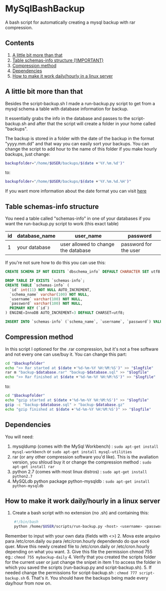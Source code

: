 # MySqlBashBackup
A bash script for automatically creating a mysql backup with rar compression.


## Contents
1. [A little bit more than that](#a-little-bit-more-than-that)
1. [Table schemas-info structure (!IMPORTANT)](#table-schemas-info-structure)
1. [Compression method](#compression-method)
1. [Dependencies](#dependencies)
1. [How to make it work daily/hourly in a linux server](#how-to-make-it-work-daily-hourly-in-a-linux-server)

## A little bit more than that
Besides the script-backup.sh I made a run-backup.py script to get from a mysql
schema a table with database information for backup.

It essentially grabs the info in the database and passes to the script-backup.sh
and after that the script will create a folder in your home called "backups".

The backup is stored in a folder with the date of the backup in the format "yyyy.mm.dd"
and that way you can easily sort your backups. You can change the script to add hour to the
name of this folder if you make hourly backups, just change:
```bash
backupfolder="/home/$USER/backups/$(date +'%Y.%m.%d')"
```
to:
```bash
backupfolder="/home/$USER/backups/$(date +'%Y.%m.%d.%H')"
```
If you want more information about the date format you can visit [here](http://www.cyberciti.biz/faq/linux-unix-formatting-dates-for-display/)


## Table schemas-info structure
You need a table called "schemas-info" in one of your databases if you want 
the run-backup.py script to work (this exact table)

id | database_name |             user_name              |        password
---|---------------|------------------------------------|-----------------------|
1  | your database | user allowed to change the database| password for the user |

If you're not sure how to do this you can use this:
```sql
CREATE SCHEMA IF NOT EXISTS `dbschema_info` DEFAULT CHARACTER SET utf8 ;

DROP TABLE IF EXISTS `schemas-info`;
CREATE TABLE `schemas-info` (
  `id` int(11) NOT NULL AUTO_INCREMENT,
  `schema_name` varchar(100) NOT NULL,
  `username` varchar(100) NOT NULL,
  `password` varchar(100) NOT NULL,
  PRIMARY KEY (`id`)
) ENGINE=InnoDB AUTO_INCREMENT=3 DEFAULT CHARSET=utf8;

INSERT INTO `schemas-info` (`schema_name`, `username`, `password`) VALUES ('mydb-exemple','myroot','mypass');
```


## Compression method
In this script I optioned for the .rar compression, but it's not a free
software and not every one can use/buy it. You can change this part:
```bash
cd "$backupfolder"
echo ">> Rar started at $(date +'%d-%m-%Y %H:%M:%S')" >> "$logfile"
rar m "backup-$database.rar" "backup-$database.sql" >> "$logfile"
echo ">> Rar finished at $(date +'%d-%m-%Y %H:%M:%S')" >> "$logfile"
```
to:
```bash
cd "$backupfolder"
echo "gzip started at $(date +'%d-%m-%Y %H:%M:%S')" >> "$logfile"
gzip -c "backup-$database.sql" > "backup-$database.gz"
echo "gzip finished at $(date +'%d-%m-%Y %H:%M:%S')" >> "$logfile"
```

## Dependencies
You will need:

1. mysqldump (comes with the MySql Workbench) : `sudo apt-get install mysql-workbench` or `sudo apt-get install mysql-utilities`
2. rar (or any other compression software you'd like).
This is the avaliation version, you shloud buy it or change the compression method : `sudo apt-get install rar`
3. python 2.7 (comes with most linux distros) : `sudo apt-get install python2.7`
4. MySQLdb python package python-mysqldb : `sudo apt-get install python-mysqldb`


## How to make it work daily/hourly in a linux server

1. Create a bash script with no extension (no .sh) and containing this:
```bash
	#!/bin/bash
	python /home/$USER/scripts/run-backup.py <host> <username> <password> <database-with-schemas-info>
```
Remember to input with your own data (fields with <>)
2. Mova este arquivo para /etc/cron.daily ou para /etc/cron.hourly dependendo do que você quer.
Move this newly created file to /etc/cron.daily or /etc/cron.hourly depending on what you want.
3. Give this file the permission chmod 755 eg.: `chmod 755 mybackup-daily`
4. Verify that you created the scripts folder for the current user or just change the snipet in item 1 to
access the folder in which you saved the scripts (run-backup.py and script-backup.sh).
5. If needed change the permissions for script-backup.sh : `chmod 777 script-backup.sh`
6. That's it. You should have the backups being made every day/hour from now on.